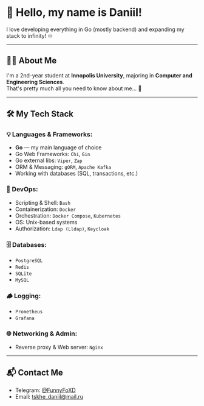 # 👋 Hello, my name is Daniil!

I love developing everything in Go (mostly backend) and expanding my stack to infinity! ♾️  

---

## 🧑‍💻 About Me

I'm a 2nd-year student at **Innopolis University**, majoring in **Computer and Engineering Sciences**.  
That's pretty much all you need to know about me... 🤫

---

## 🛠️ My Tech Stack

### 💡 Languages & Frameworks:
- **Go** — my main language of choice  
- Go Web Frameworks: `Chi`, `Gin`
- Go external libs: `Viper`, `Zap` 
- ORM & Messaging: `gORM`, `Apache Kafka`  
- Working with databases (SQL, transactions, etc.)

### 🧰 DevOps:
- Scripting & Shell: `Bash`  
- Containerization: `Docker`
- Orchestration: `Docker Compose`, `Kubernetes`
- OS: Unix-based systems
- Authorization: `Ldap (Lldap)`, `Keycloak`

### 🗄️ Databases:
- `PostgreSQL`  
- `Redis`
- `SQLite`
- `MySQL`

### 🪵 Logging:
- `Prometheus`
- `Grafana`

### 🌐 Networking & Admin:
- Reverse proxy & Web server: `Nginx`

---

## 📬 Contact Me

- Telegram: [@FunnyFoXD](https://t.me/FunnyFoXD)
- Email: tskhe_daniil@mail.ru

